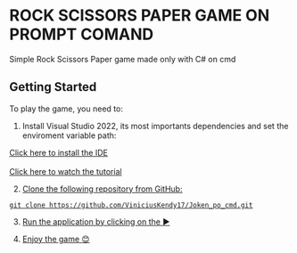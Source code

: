 <h1>ROCK SCISSORS PAPER GAME ON PROMPT COMAND </h1>

<p>Simple Rock Scissors Paper game made only with C# on cmd

<h2>Getting Started</h2>

To play the game, you need to:

1. Install Visual Studio 2022, its most importants dependencies and set the enviroment variable path:

  <a href = "https://visualstudio.microsoft.com/pt-br/">Click here to install the IDE
  <br><br>
  <a href = "https://youtu.be/nbbIesdfCSI">Click here to watch the tutorial

2. Clone the following repository from GitHub:

```
git clone https://github.com/ViniciusKendy17/Joken_po_cmd.git
```
3. Run the application by clicking on the ▶️

4. Enjoy the game 😊

